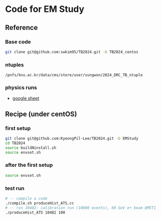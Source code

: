 # Code for EM Study

## Reference

### Base code

```bash
git clone git@github.com:swkim95/TB2024.git -b TB2024_centos
```

### ntuples

```
/pnfs/knu.ac.kr/data/cms/store/user/sungwon/2024_DRC_TB_ntuple
```

### physics runs

* [google sheet](https://docs.google.com/spreadsheets/d/1H2w0b0rfcMFYRcDRZUMS6uL91V1MmawK/edit?usp=sharing&ouid=117548372861877042914&rtpof=true&sd=true)

## Recipe (under centOS)

### first setup

```bash
git clone git@github.com:KyeongPil-Lee/TB2024.git -b EMStudy
cd TB2024
source buildNinstall.sh
source envset.sh
```

### after the first setup

```bash
source envset.sh
```

### test run

```bash
# -- compile a code
./compile.sh produceHist_ATS.cc
# -- run 10482: calibration run (10000 events), 60 GeV e+ beam @M5T1
./produceHist_ATS 10482 100
```





